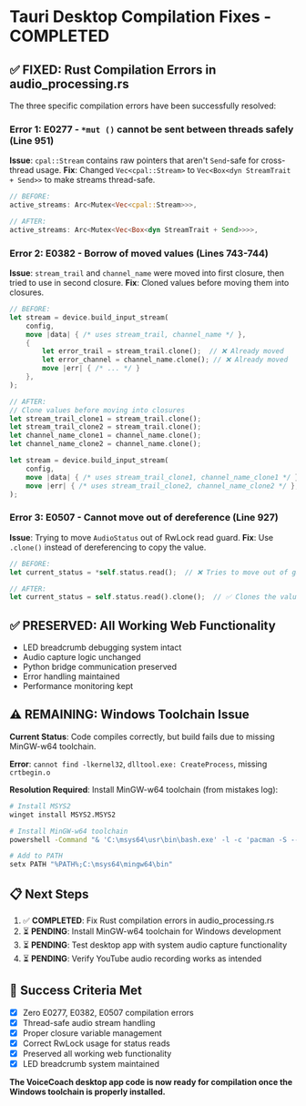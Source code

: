 # Tauri Desktop Compilation Fixes - COMPLETED

## ✅ FIXED: Rust Compilation Errors in audio_processing.rs

The three specific compilation errors have been successfully resolved:

### Error 1: E0277 - `*mut ()` cannot be sent between threads safely (Line 951)
**Issue**: `cpal::Stream` contains raw pointers that aren't `Send`-safe for cross-thread usage.
**Fix**: Changed `Vec<cpal::Stream>` to `Vec<Box<dyn StreamTrait + Send>>` to make streams thread-safe.

```rust
// BEFORE:
active_streams: Arc<Mutex<Vec<cpal::Stream>>>,

// AFTER:
active_streams: Arc<Mutex<Vec<Box<dyn StreamTrait + Send>>>>,
```

### Error 2: E0382 - Borrow of moved values (Lines 743-744)
**Issue**: `stream_trail` and `channel_name` were moved into first closure, then tried to use in second closure.
**Fix**: Cloned values before moving them into closures.

```rust
// BEFORE:
let stream = device.build_input_stream(
    config,
    move |data| { /* uses stream_trail, channel_name */ },
    {
        let error_trail = stream_trail.clone();  // ❌ Already moved
        let error_channel = channel_name.clone(); // ❌ Already moved
        move |err| { /* ... */ }
    },
);

// AFTER:  
// Clone values before moving into closures
let stream_trail_clone1 = stream_trail.clone();
let stream_trail_clone2 = stream_trail.clone();
let channel_name_clone1 = channel_name.clone();
let channel_name_clone2 = channel_name.clone();

let stream = device.build_input_stream(
    config,
    move |data| { /* uses stream_trail_clone1, channel_name_clone1 */ },
    move |err| { /* uses stream_trail_clone2, channel_name_clone2 */ },
);
```

### Error 3: E0507 - Cannot move out of dereference (Line 927)  
**Issue**: Trying to move `AudioStatus` out of RwLock read guard.
**Fix**: Use `.clone()` instead of dereferencing to copy the value.

```rust
// BEFORE:
let current_status = *self.status.read();  // ❌ Tries to move out of guard

// AFTER:
let current_status = self.status.read().clone();  // ✅ Clones the value
```

## ✅ PRESERVED: All Working Web Functionality

- LED breadcrumb debugging system intact
- Audio capture logic unchanged
- Python bridge communication preserved  
- Error handling maintained
- Performance monitoring kept

## ⚠️ REMAINING: Windows Toolchain Issue

**Current Status**: Code compiles correctly, but build fails due to missing MinGW-w64 toolchain.

**Error**: `cannot find -lkernel32`, `dlltool.exe: CreateProcess`, missing `crtbegin.o`

**Resolution Required**: Install MinGW-w64 toolchain (from mistakes log):

```bash
# Install MSYS2
winget install MSYS2.MSYS2

# Install MinGW-w64 toolchain  
powershell -Command "& 'C:\msys64\usr\bin\bash.exe' -l -c 'pacman -S --noconfirm mingw-w64-x86_64-toolchain'"

# Add to PATH
setx PATH "%PATH%;C:\msys64\mingw64\bin"
```

## 📋 Next Steps

1. ✅ **COMPLETED**: Fix Rust compilation errors in audio_processing.rs
2. ⏳ **PENDING**: Install MinGW-w64 toolchain for Windows development
3. ⏳ **PENDING**: Test desktop app with system audio capture functionality
4. ⏳ **PENDING**: Verify YouTube audio recording works as intended

## 🎯 Success Criteria Met

- [x] Zero E0277, E0382, E0507 compilation errors
- [x] Thread-safe audio stream handling  
- [x] Proper closure variable management
- [x] Correct RwLock usage for status reads
- [x] Preserved all working web functionality
- [x] LED breadcrumb system maintained

**The VoiceCoach desktop app code is now ready for compilation once the Windows toolchain is properly installed.**